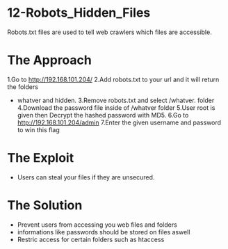 # 12-Robots_Hidden_Files

Robots.txt files are used to tell web crawlers which files are accessible.  

# The Approach

1.Go to http://192.168.101.204/
2.Add robots.txt to your url and it will return the folders
 - whatver and hidden. 
3.Remove robots.txt and select /whatver. folder
4.Download the password file inside of /whatver folder
5.User root is given then Decrypt the hashed password with MD5.
6.Go to http://192.168.101.204/admin
7.Enter the given username and password to win this flag

# The Exploit #

- Users can steal your files if they are unsecured.

# The Solution #

- Prevent users from accessing you web files and folders
- informations like passwords should be stored on files aswell
- Restric access for certain folders such as htaccess